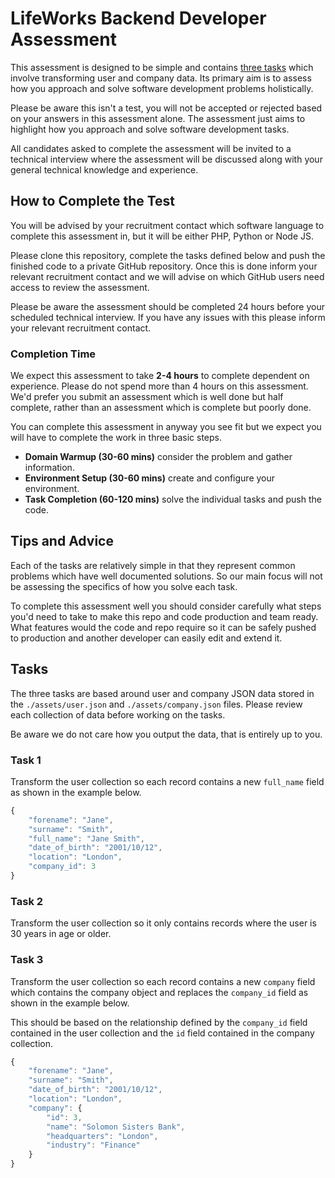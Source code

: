 # LifeWorks Backend Developer Assessment

This assessment is designed to be simple and contains [three tasks](#tasks) which involve transforming user and company data. Its primary aim is to assess how you approach and solve software development problems holistically. 

Please be aware this isn't a test, you will not be accepted or rejected based on your answers in this assessment alone. The assessment just aims to highlight how you approach and solve software development tasks. 

All candidates asked to complete the assessment will be invited to a technical interview where the assessment will be discussed along with your general technical knowledge and experience.

## How to Complete the Test

You will be advised by your recruitment contact which software language to complete this assessment in, but it will be either PHP, Python or Node JS.

Please clone this repository, complete the tasks defined below and push the finished code to a private GitHub repository. Once this is done inform your relevant recruitment contact and we will advise on which GitHub users need access to review the assessment.

Please be aware the assessment should be completed 24 hours before your scheduled technical interview. If you have any issues with this please inform your relevant recruitment contact. 

### Completion Time 

We expect this assessment to take **2-4 hours** to complete dependent on experience. Please do not spend more than 4 hours on this assessment. We'd prefer you submit an assessment which is well done but half complete, rather than an assessment which is complete but poorly done.

You can complete this assessment in anyway you see fit but we expect you will have to complete the work in three basic steps.

- **Domain Warmup (30-60 mins)** consider the problem and gather information.
- **Environment Setup (30-60 mins)** create and configure your environment.
- **Task Completion (60-120 mins)** solve the individual tasks and push the code.

## Tips and Advice

Each of the tasks are relatively simple in that they represent common problems which have well documented solutions. So our main focus will not be assessing the specifics of how you solve each task.

To complete this assessment well you should consider carefully what steps you'd need to take to make this repo and code production and team ready. What features would the code and repo require so it can be safely pushed to production and another developer can easily edit and extend it.

## Tasks

The three tasks are based around user and company JSON data stored in the `./assets/user.json` and `./assets/company.json` files. Please review each collection of data before working on the tasks.

Be aware we do not care how you output the data, that is entirely up to you.

### Task 1

Transform the user collection so each record contains a new `full_name` field as shown in the example below.

```js
{
    "forename": "Jane",
    "surname": "Smith",
    "full_name": "Jane Smith",
    "date_of_birth": "2001/10/12",
    "location": "London",
    "company_id": 3
}
```

### Task 2

Transform the user collection so it only contains records where the user is 30 years in age or older.

### Task 3

Transform the user collection so each record contains a new `company` field which contains the company object and replaces the `company_id` field as shown in the example below.

This should be based on the relationship defined by the `company_id` field contained in the user collection and the `id` field contained in the company collection.

```js
{
    "forename": "Jane",
    "surname": "Smith",
    "date_of_birth": "2001/10/12",
    "location": "London",
    "company": {
        "id": 3,
        "name": "Solomon Sisters Bank",
        "headquarters": "London",
        "industry": "Finance"
    }
}
```
